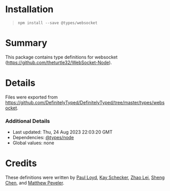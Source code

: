# Installation
> `npm install --save @types/websocket`

# Summary
This package contains type definitions for websocket (https://github.com/theturtle32/WebSocket-Node).

# Details
Files were exported from https://github.com/DefinitelyTyped/DefinitelyTyped/tree/master/types/websocket.

### Additional Details
 * Last updated: Thu, 24 Aug 2023 22:03:20 GMT
 * Dependencies: [@types/node](https://npmjs.com/package/@types/node)
 * Global values: none

# Credits
These definitions were written by [Paul Loyd](https://github.com/loyd), [Kay Schecker](https://github.com/flynetworks), [Zhao Lei](https://github.com/zhaoleimxd), [Sheng Chen](https://github.com/jdneo), and [Matthew Peveler](https://github.com/MasterOdin).
